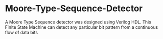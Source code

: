 # Moore-Type-Sequence-Detector
A Moore Type Sequence detector was designed using Verilog HDL. This Finite State Machine can detect any particular bit pattern from a continuous flow of data bits
